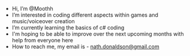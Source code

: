 - Hi, I’m @Moothh
- I’m interested in coding different aspects within games and music/voiceover creation
- I’m currently learning the basics of c# coding
- I'm hoping to be able to improve over the next upcoming months with help from everyone here
- How to reach me, my email is - nath.donaldson@gmail.com

<!---
Moothh/Moothh is a ✨ special ✨ repository because its `README.md` (this file) appears on your GitHub profile.
You can click the Preview link to take a look at your changes.
--->
